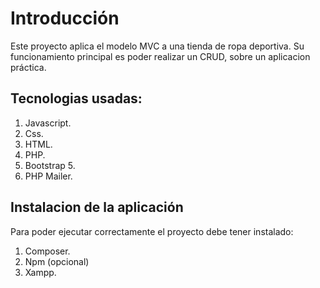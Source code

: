 # Introducción 
Este proyecto aplica el modelo MVC a una tienda de ropa deportiva. Su funcionamiento principal es poder realizar un CRUD, sobre un aplicacion práctica.
## Tecnologias usadas:
1. Javascript.
2. Css.
3. HTML.
4. PHP.
5. Bootstrap 5.
6. PHP Mailer.

## Instalacion de la aplicación
Para poder ejecutar correctamente el proyecto debe tener instalado:
1. Composer.
2. Npm (opcional)
3. Xampp.


